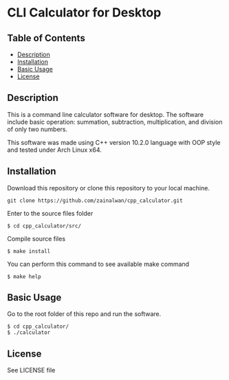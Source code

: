# CLI Calculator for Desktop

## Table of Contents
* [Description](#description)
* [Installation](#installation)
* [Basic Usage](#basic-usage)
* [License](#license)

## Description
This is a command line calculator software for desktop. The software include basic operation: summation, subtraction, multiplication, and division of only two numbers.

This software was made using C++ version 10.2.0 language with OOP style and tested under Arch Linux x64.

## Installation
Download this repository or clone this repository to your local machine.
```
git clone https://github.com/zainalwan/cpp_calculator.git
```

Enter to the source files folder
```
$ cd cpp_calculator/src/
```

Compile source files
```
$ make install
```

You can perform this command to see available make command
```
$ make help
```

## Basic Usage
Go to the root folder of this repo and run the software.
```
$ cd cpp_calculator/
$ ./calculator
```

## License
See LICENSE file
